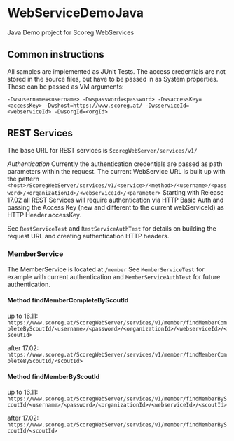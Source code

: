 # WebServiceDemoJava
Java Demo project for Scoreg WebServices

## Common instructions
All samples are implemented as JUnit Tests. The access credentials are not stored in the source files, but have to be passed in as System properties. These can be passed as VM arguments:
```
-Dwsusername=<username> -Dwspassword=<password> -DwsaccessKey=<accessKey> -Dwshost=https://www.scoreg.at/ -DwsserviceId=<webserviceId> -DwsorgId=<orgId>
```

## REST Services
The base URL for REST services is `ScoregWebServer/services/v1/`

*Authentication*
Currently the authentication credentials are passed as path parameters within the request. The current WebService URL is built up with the pattern `<host>/ScoregWebServer/services/v1/<service>/<method>/<username>/<password>/<organizationId>/<webserviceId>/<parameter>`
Starting with Release 17.02 all REST Services will require authentication via HTTP Basic Auth and passing the Access Key (new and different to the current webServiceId) as HTTP Header accessKey.

See `RestServiceTest` and `RestServiceAuthTest` for details on building the request URL and creating authentication HTTP headers. 

### MemberService
The MemberService is located at `/member`
See `MemberServiceTest` for example with current authentication and `MemberServiceAuthTest` for future authentication.
#### Method findMemberCompleteByScoutId
up to 16.11: `https://www.scoreg.at/ScoregWebServer/services/v1/member/findMemberCompleteByScoutId/<username>/<password>/<organizationId>/<webserviceId>/<scoutId>`

after 17.02: `https://www.scoreg.at/ScoregWebServer/services/v1/member/findMemberCompleteByScoutId/<scoutId>`

#### Method findMemberByScoutId
up to 16.11: `https://www.scoreg.at/ScoregWebServer/services/v1/member/findMemberByScoutId/<username>/<password>/<organizationId>/<webserviceId>/<scoutId>`

after 17.02: `https://www.scoreg.at/ScoregWebServer/services/v1/member/findMemberByScoutId/<scoutId>`
